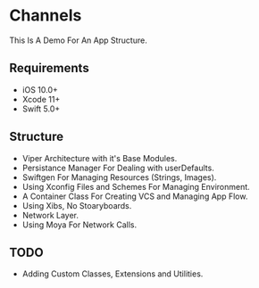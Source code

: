 # Channels
This Is A Demo For An App Structure.

## Requirements
 * iOS 10.0+
 * Xcode 11+
 * Swift 5.0+
 
 ## Structure
 * Viper Architecture with it's Base Modules.
 * Persistance Manager For Dealing with userDefaults.
 * Swiftgen For Managing Resources (Strings, Images).
 * Using Xconfig Files and Schemes For Managing Environment.
 * A Container Class For Creating VCS and Managing App Flow.
 * Using Xibs, No Stoaryboards.
 * Network Layer.
 * Using Moya For Network Calls.
 
 ## TODO
 * Adding Custom Classes, Extensions and Utilities.
